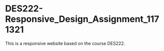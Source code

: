 # DES222-Responsive_Design_Assignment_1171321
This is a responsive website based on the course DES222.

